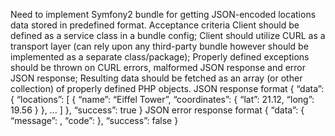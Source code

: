 Need to implement Symfony2 bundle for getting JSON-encoded locations data stored in predefined format.
Acceptance criteria
Client should be defined as a service class in a bundle config;
Client should utilize CURL as a transport layer (can rely upon any third-party bundle however should be implemented as a separate class/package);
Properly defined exceptions should be thrown on CURL errors, malformed JSON response and error JSON response;
Resulting data should be fetched as an array (or other collection) of properly defined PHP objects.
JSON response format
{
   “data”: {
       “locations”: [
           {
               “name”: “Eiffel Tower”,
               “coordinates”: {
                   “lat”: 21.12,
                   “long”: 19.56
               }
           },
           ...
       ]
   },
   “success”: true
}
JSON error response format
{
   “data”: {
       “message”: <string error message>,
       “code”: <string error code>
   },
   “success”: false
}